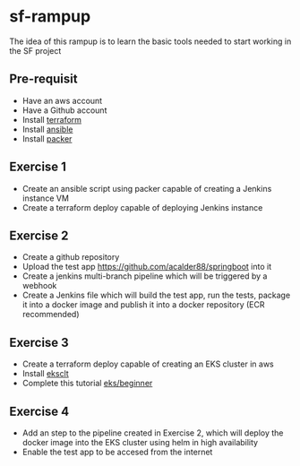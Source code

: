 # sf-rampup
The idea of this rampup is to learn the basic tools needed to start working in the SF project
## Pre-requisit
* Have an aws account
* Have a Github account
* Install [terraform](https://learn.hashicorp.com/terraform/getting-started/install.html)
* Install [ansible](https://docs.ansible.com/ansible/latest/installation_guide/intro_installation.html)
* Install [packer](https://packer.io/docs/install/index.html)

## Exercise 1
* Create an ansible script using packer capable of creating a Jenkins instance VM
* Create a terraform deploy capable of deploying Jenkins instance

## Exercise 2
* Create a github repository 
* Upload the test app https://github.com/acalder88/springboot into it
* Create a jenkins multi-branch pipeline which will be triggered by a webhook
* Create a Jenkins file which will build the test app, run the tests, package it into a docker image and publish it into a docker repository (ECR recommended)

## Exercise 3
* Create a terraform deploy capable of creating an EKS cluster in aws
* Install [eksclt](https://eksworkshop.com/030_eksctl/prerequisit)
* Complete this tutorial [eks/beginner](https://eksworkshop.com/beginner/)

## Exercise 4
* Add an step to the pipeline created in Exercise 2, which will deploy the docker image into the EKS cluster using helm in high availability
* Enable the test app to be accesed from the internet

